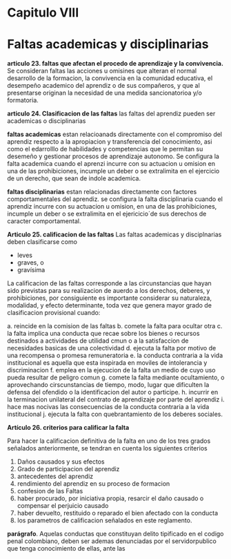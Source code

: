 # Capitulo VIII
# Faltas academicas y disciplinarias

**articulo 23. faltas que afectan el procedo de aprendizaje y la convivencia.** 
Se consideran faltas las acciones  u omisines que alteran el normal desarrollo de la formacion, la convivencia en la comunidad educativa, el desempeño academico del aprendiz o de sus compañeros, y que al presentarse originan la necesidad de una medida sancionatorioa y/o formatoria.

**articulo 24. Clasificacion de las faltas** 
las faltas del aprendiz pueden ser academicas o disciplinarias

**faltas academicas** estan relacioanads directamente con el compromiso del aprendiz respecto a la apropiacion y transferencia del conocimiento, asi como el edarrolllo de habilidades y competencias que le permitan su desemeño y gestionar procesos de aprendizaje autonomo. Se configura la falta academica cuando el aprenzi incurre con su actuacion u omision en una de las prohibiciones, incumple un deber o se extralimita en el ejercicio de un derecho, que sean de indole academica.

**faltas disciplinarias** estan relacionadas directamente con factores comportamentales del aprendiz. se configura la falta disciplinaria cuando el aprendiz incurre con su actuacion u omision, en una de las prohibiciones, incumple un deber o se extralimita en el ejericicio´de sus derechos de caracter comportamental.

**Articulo 25. calificacion de las faltas**
Las faltas academicas y disciplnarias deben clasificarse como
- leves
- graves, o 
- gravísima

La calificacion de las faltas corresponde a las circunstancias que hayan sido previstas para su realizacion de auerdo a los derechos, deberes, y prohibiciones, por consiguiente es importante considerar su naturaleza, modalidad, y efecto determinante, toda vez que genera mayor grado de clasificacion provisional cuando:

a. reincide en la comision de las faltas
b. comete la falta para ocultar otra
c. la falta implica una conducta que recae sobre los bienes o recursos destinados a actividades de utilidad cmun o a la satisfaccion de necesidades basicas de una colectividad
d. ejecuta la falta por motivo de una recompensa o promesa remuneratoria
e. la conducta contraria a la vida institucional es aquella que esta inspirada en moviles de intolerancia y discriminacion
f. emplea en la ejecucion de la falta un medio de cuyo uso pueda resultar de peligro comun
g. comete la falta mediante ocultamiento, o aprovechando cirscunstancias de tiempo, modo, lugar que dificulten la defensa del ofendido o la identificacion del autor o participe.
h. incurrir en la terminacion unilateral del contrato de aprendizaje por parte del aprendiz
i. hace mas nocivas las consecuencias de la conducta contraria a la vida institucional
j. ejecuta la falta con quebrantamiento de los deberes sociales.

**Artículo 26. criterios para calificar la falta**

Para hacer la calificacion definitiva de la falta en uno de los tres grados señalados anteriormente, se tendran en cuenta los siguientes criterios

1. Daños causados y sus efectos
2. Grado de participacion del aprendiz
3. antecedentes del aprendiz
4. rendimiento del aprendiz en su proceso de formacion
5. confesion de las Faltas
6. haber procurado, por iniciativa propia, resarcir el daño causado o compensar el perjuicio causado
7. haber devuelto, restituido o reparado el bien afectado con la conducta
8. los parametros de calificacion señalados en este reglamento.

**parágrafo**. Aquelas conductas que constituyan delito tipificado en el codigo penal colombiano, deben ser ademas denunciadas por el servidorpublico que tenga conocimiento de ellas, ante las
